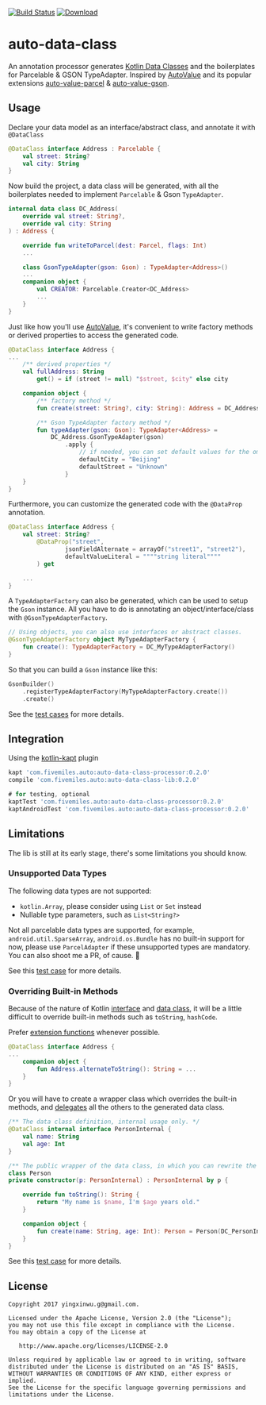 [![Build Status](https://travis-ci.org/xinthink/auto-data-class.svg?branch=master)](https://travis-ci.org/xinthink/auto-data-class)
[ ![Download](https://api.bintray.com/packages/xinthink/maven/auto-data-class-processor/images/download.svg) ](https://bintray.com/xinthink/maven/auto-data-class-processor/_latestVersion)

# auto-data-class
An annotation processor generates [Kotlin Data Classes] and the boilerplates for Parcelable & GSON TypeAdapter. Inspired by [AutoValue] and its popular extensions [auto-value-parcel] & [auto-value-gson].

## Usage
Declare your data model as an interface/abstract class, and annotate it with `@DataClass`

```kotlin
@DataClass interface Address : Parcelable {
    val street: String?
    val city: String
}
```

Now build the project, a data class will be generated, with all the boilerplates needed to implement `Parcelable` & Gson `TypeAdapter`.

```kotlin
internal data class DC_Address(
    override val street: String?,
    override val city: String
) : Address {

    override fun writeToParcel(dest: Parcel, flags: Int)
    ...

    class GsonTypeAdapter(gson: Gson) : TypeAdapter<Address>()
    ...
    companion object {
        val CREATOR: Parcelable.Creator<DC_Address>
        ...
    }
}
```

Just like how you'll use [AutoValue], it's convenient to write factory methods or derived properties to access the generated code.

```kotlin
@DataClass interface Address {
...
    /** derived properties */
    val fullAddress: String
        get() = if (street != null) "$street, $city" else city

    companion object {
        /** factory method */
        fun create(street: String?, city: String): Address = DC_Address(street, city)

        /** Gson TypeAdapter factory method */
        fun typeAdapter(gson: Gson): TypeAdapter<Address> =
            DC_Address.GsonTypeAdapter(gson)
                .apply {
                    // if needed, you can set default values for the omission of the json fields
                    defaultCity = "Beijing"
                    defaultStreet = "Unknown"
                }
    }
}
```

Furthermore, you can customize the generated code with the `@DataProp` annotation.

```kotlin
@DataClass interface Address {
    val street: String?
        @DataProp("street",
                jsonFieldAlternate = arrayOf("street1", "street2"),
                defaultValueLiteral = """"string literal""""
        ) get

    ...
}
```

A `TypeAdapterFactory` can also be generated, which can be used to setup the `Gson` instance. All you have to do is annotating an object/interface/class with `@GsonTypeAdapterFactory`.

```kotlin
// Using objects, you can also use interfaces or abstract classes.
@GsonTypeAdapterFactory object MyTypeAdapterFactory {
    fun create(): TypeAdapterFactory = DC_MyTypeAdapterFactory()
}
```

So that you can build a `Gson` instance like this:

```kotlin
GsonBuilder()
    .registerTypeAdapterFactory(MyTypeAdapterFactory.create())
    .create()
```

See the [test cases][example-tests] for more details.

## Integration
Using the [kotlin-kapt] plugin

```gradle
kapt 'com.fivemiles.auto:auto-data-class-processor:0.2.0'
compile 'com.fivemiles.auto:auto-data-class-lib:0.2.0'

# for testing, optional
kaptTest 'com.fivemiles.auto:auto-data-class-processor:0.2.0'
kaptAndroidTest 'com.fivemiles.auto:auto-data-class-processor:0.2.0'
```

## Limitations
The lib is still at its early stage, there's some limitations you should know.

### Unsupported Data Types
The following data types are not supported:
- `kotlin.Array`, please consider using `List` or `Set` instead
- Nullable type parameters, such as `List<String?>`

Not all parcelable data types are supported, for example, `android.util.SparseArray`, `android.os.Bundle` has no built-in support for now, please use `ParcelAdapter` if these unsupported types are mandatory. You can also shoot me a PR, of cause. :beer:

See this [test case][example-parcel-types] for more details.

### Overriding Built-in Methods
Because of the nature of Kotlin [interface][Kotlin Interfaces] and [data class][Kotlin Data Classes], it will be a little difficult to override built-in methods such as `toString`, `hashCode`.

Prefer [extension functions][Kotlin Extensions] whenever possible.

```kotlin
@DataClass interface Address {
...
    companion object {
        fun Address.alternateToString(): String = ...
    }
}
```

Or you will have to create a wrapper class which overrides the built-in methods, and [delegates][Kotlin Delegation] all the others to the generated data class.

```kotlin
/** The data class definition, internal usage only. */
@DataClass internal interface PersonInternal {
    val name: String
    val age: Int
}

/** The public wrapper of the data class, in which you can rewrite the built-in methods. */
class Person
private constructor(p: PersonInternal) : PersonInternal by p {

    override fun toString(): String {
        return "My name is $name, I'm $age years old."
    }

    companion object {
        fun create(name: String, age: Int): Person = Person(DC_PersonInternal(name, age))
    }
}
```

See this [test case][example-overriding] for more details.

## License

    Copyright 2017 yingxinwu.g@gmail.com.

    Licensed under the Apache License, Version 2.0 (the "License");
    you may not use this file except in compliance with the License.
    You may obtain a copy of the License at

       http://www.apache.org/licenses/LICENSE-2.0

    Unless required by applicable law or agreed to in writing, software
    distributed under the License is distributed on an "AS IS" BASIS,
    WITHOUT WARRANTIES OR CONDITIONS OF ANY KIND, either express or implied.
    See the License for the specific language governing permissions and
    limitations under the License.

[Kotlin Data Classes]: https://kotlinlang.org/docs/reference/data-classes.html
[Kotlin Interfaces]: https://kotlinlang.org/docs/reference/interfaces.html
[Kotlin Delegation]: https://kotlinlang.org/docs/reference/delegation.html
[Kotlin Extensions]: https://kotlinlang.org/docs/reference/extensions.html
[kotlin-kapt]: https://kotlinlang.org/docs/reference/kapt.html
[AutoValue]: https://github.com/google/auto
[auto-value-parcel]: https://github.com/rharter/auto-value-parcel
[auto-value-gson]: https://github.com/rharter/auto-value-gson
[example-tests]: https://github.com/xinthink/auto-data-class/tree/master/example/src/test/java/com/fivemiles/auto/dataclass
[example-parcel-types]: https://github.com/xinthink/auto-data-class/blob/master/example/src/test/java/com/fivemiles/auto/dataclass/parcel/ParcelableTypesTest.kt
[example-overriding]: https://github.com/xinthink/auto-data-class/blob/master/example/src/test/java/com/fivemiles/auto/dataclass/OverridingTest.kt
